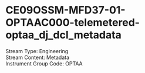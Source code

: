 # CE09OSSM-MFD37-01-OPTAAC000-telemetered-optaa_dj_dcl_metadata

Stream Type: Engineering<br>
Stream Content: Metadata<br>
Instrument Group Code: OPTAA<br>
